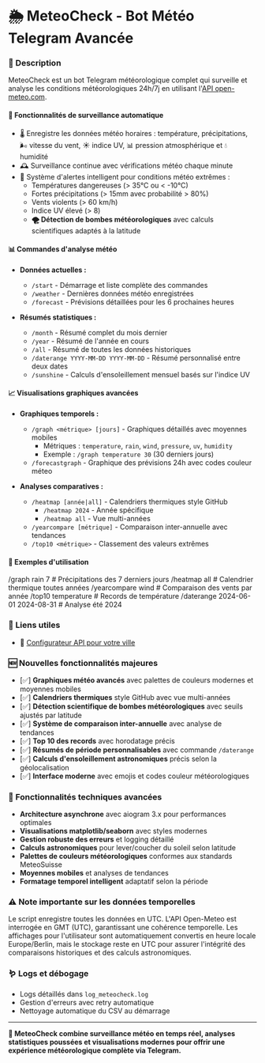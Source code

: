 # 🌦 MeteoCheck - Bot Météo Telegram Avancée

### 📌 Description
MeteoCheck est un bot Telegram météorologique complet qui surveille et analyse les conditions météorologiques 24h/7j en utilisant l'[API open-meteo.com](https://open-meteo.com/en/docs).

#### 🔄 Fonctionnalités de surveillance automatique
* 🌡️ Enregistre les données météo horaires : température, précipitations, 🌬️ vitesse du vent, ☀️ indice UV, 📊 pression atmosphérique et 💧 humidité
* 🕰️ Surveillance continue avec vérifications météo chaque minute
* 🚨 Système d'alertes intelligent pour conditions météo extrêmes :
  * Températures dangereuses (> 35°C ou < -10°C)
  * Fortes précipitations (> 15mm avec probabilité > 80%)
  * Vents violents (> 60 km/h)
  * Indice UV élevé (> 8)
  * **🌪️ Détection de bombes météorologiques** avec calculs scientifiques adaptés à la latitude

#### 📊 Commandes d'analyse météo
* **Données actuelles :**
  * `/start` - Démarrage et liste complète des commandes
  * `/weather` - Dernières données météo enregistrées
  * `/forecast` - Prévisions détaillées pour les 6 prochaines heures

* **Résumés statistiques :**
  * `/month` - Résumé complet du mois dernier
  * `/year` - Résumé de l'année en cours
  * `/all` - Résumé de toutes les données historiques
  * `/daterange YYYY-MM-DD YYYY-MM-DD` - Résumé personnalisé entre deux dates
  * `/sunshine` - Calculs d'ensoleillement mensuel basés sur l'indice UV

#### 📈 Visualisations graphiques avancées
* **Graphiques temporels :**
  * `/graph <métrique> [jours]` - Graphiques détaillés avec moyennes mobiles
    * Métriques : `temperature`, `rain`, `wind`, `pressure`, `uv`, `humidity`
    * Exemple : `/graph temperature 30` (30 derniers jours)
  * `/forecastgraph` - Graphique des prévisions 24h avec codes couleur méteo

* **Analyses comparatives :**
  * `/heatmap [année|all]` - Calendriers thermiques style GitHub
    * `/heatmap 2024` - Année spécifique
    * `/heatmap all` - Vue multi-années
  * `/yearcompare [métrique]` - Comparaison inter-annuelle avec tendances
  * `/top10 <métrique>` - Classement des valeurs extrêmes

#### 🎯 Exemples d'utilisation
/graph rain 7          # Précipitations des 7 derniers jours
/heatmap all           # Calendrier thermique toutes années
/yearcompare wind      # Comparaison des vents par année
/top10 temperature     # Records de température
/daterange 2024-06-01 2024-08-31  # Analyse été 2024

### 🔗 Liens utiles
* 🔗 [Configurateur API pour votre ville](https://open-meteo.com/en/docs)

### 🆕 Nouvelles fonctionnalités majeures
* [✅] **Graphiques météo avancés** avec palettes de couleurs modernes et moyennes mobiles
* [✅] **Calendriers thermiques** style GitHub avec vue multi-années
* [✅] **Détection scientifique de bombes météorologiques** avec seuils ajustés par latitude
* [✅] **Système de comparaison inter-annuelle** avec analyse de tendances
* [✅] **Top 10 des records** avec horodatage précis
* [✅] **Résumés de période personnalisables** avec commande `/daterange`
* [✅] **Calculs d'ensoleillement astronomiques** précis selon la géolocalisation
* [✅] **Interface moderne** avec emojis et codes couleur météorologiques

### 🚀 Fonctionnalités techniques avancées
* **Architecture asynchrone** avec aiogram 3.x pour performances optimales
* **Visualisations matplotlib/seaborn** avec styles modernes
* **Gestion robuste des erreurs** et logging détaillé
* **Calculs astronomiques** pour lever/coucher du soleil selon latitude
* **Palettes de couleurs météorologiques** conformes aux standards MeteoSuisse
* **Moyennes mobiles** et analyses de tendances
* **Formatage temporel intelligent** adaptatif selon la période

### ⚠️ Note importante sur les données temporelles
Le script enregistre toutes les données en UTC. L'API Open-Meteo est interrogée en GMT (UTC), garantissant une cohérence temporelle. Les affichages pour l'utilisateur sont automatiquement convertis en heure locale Europe/Berlin, mais le stockage reste en UTC pour assurer l'intégrité des comparaisons historiques et des calculs astronomiques.

### 🪱 Logs et débogage
* Logs détaillés dans `log_meteocheck.log`
* Gestion d'erreurs avec retry automatique
* Nettoyage automatique du CSV au démarrage

---

**🎯 MeteoCheck combine surveillance météo en temps réel, analyses statistiques poussées et visualisations modernes pour offrir une expérience météorologique complète via Telegram.**
